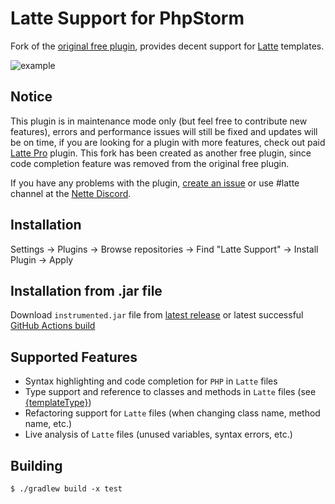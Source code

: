 Latte Support for PhpStorm
=========================================

<!-- Plugin description -->
Fork of the [original free plugin](https://github.com/nette-intellij/intellij-latte), provides decent support for [Latte](https://latte.nette.org) templates.

<!-- Plugin description end -->

![example](https://i.imgur.com/KjIAx90.gif)


Notice
------------
This plugin is in maintenance mode only (but feel free to contribute new features), errors and performance issues will still be fixed and updates will be on time, if you are looking for a plugin with more features, check out paid [Latte Pro](https://plugins.jetbrains.com/plugin/19661-latte-pro) plugin. This fork has been created as another free plugin, since code completion feature was removed from the original free plugin.

If you have any problems with the plugin, [create an issue](https://github.com/Rixafy/LatteSupport/issues/new/choose) or use #latte channel at the [Nette Discord](https://discord.gg/azXxTbuQVq).


Installation
------------
Settings → Plugins → Browse repositories → Find "Latte Support" → Install Plugin → Apply


Installation from .jar file
------------
Download `instrumented.jar` file from [latest release](https://github.com/Rixafy/LatteSupport/releases) or latest successful [GitHub Actions build](https://github.com/Rixafy/LatteSupport/actions)


Supported Features
------------------

* Syntax highlighting and code completion for `PHP` in `Latte` files
* Type support and reference to classes and methods in `Latte` files (see [{templateType}](https://latte.nette.org/type-system#toc-templatetype))
* Refactoring support for `Latte` files (when changing class name, method name, etc.)
* Live analysis of `Latte` files (unused variables, syntax errors, etc.)


Building
------------

```$xslt
$ ./gradlew build -x test
```
